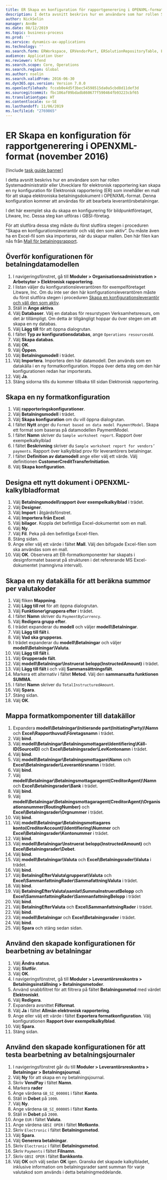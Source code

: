 ```yaml
---
title: ER Skapa en konfiguration för rapportgenerering i OPENXML-format (november 2016)
description: I detta avsnitt beskrivs hur en användare som har rollen Systemadministratör eller Utvecklare för elektronisk rapportering kan skapa en ny konfiguration för Elektronisk rapportering (ER) som innehåller en mall för att skapa elektroniska betalningsdokument i OPENXML-format.
author: NickSelin
manager: AnnBe
ms.date: 08/12/2019
ms.topic: business-process
ms.prod: ''
ms.service: dynamics-ax-applications
ms.technology: ''
ms.search.form: ERWorkspace, ERVendorPart, ERSolutionRepositoryTable, ERSolutionRepositoryCreateDropDialog, ERSolutionImport,  ERSolutionTable, ERSolutionCreateDropDialog, EROperationDesigner, ERDataSourceAddDropDialog, ERModelGroupByFunctionEditor, VendPaymMode, LedgerJournalTable, LedgerJournalTransVendPaym
audience: Application User
ms.reviewer: kfend
ms.search.scope: Core, Operations
ms.search.region: Global
ms.author: nselin
ms.search.validFrom: 2016-06-30
ms.dyn365.ops.version: Version 7.0.0
ms.openlocfilehash: fcceb0e4d5f3bec54598515da0a5cbd8d11def3d
ms.sourcegitcommit: fbc106af09bdadb860677f590464fb93223cbf65
ms.translationtype: HT
ms.contentlocale: sv-SE
ms.lasthandoff: 11/06/2019
ms.locfileid: "2769865"
---
```

# <a name="er-design-a-configuration-for-generating-reports-in-openxml-format-november-2016"></a>ER Skapa en konfiguration för rapportgenerering i OPENXML-format (november 2016)

[!include [task guide banner](../../includes/task-guide-banner.md)]

I detta avsnitt beskrivs hur en användare som har rollen Systemadministratör eller Utvecklare för elektronisk rapportering kan skapa en ny konfiguration för Elektronisk rapportering (ER) som innehåller en mall för att skapa elektroniska betalningsdokument i OPENXML-format. Denna konfiguration kommer att användas för att bearbeta leverantörsbetalningar.

I det här exemplet ska du skapa en konfigurering för bildpunktföretaget, Litware, Inc. Dessa steg kan utföras i GBSI-företag.

För att slutföra dessa steg måste du först slutföra stegen i proceduren "Skapa en konfigurationsleverantör och välj den som aktiv”. Du måste även ha en Excel-fil som ska importeras, när du skapar mallen. Den här filen kan nås från [Mall för betalningsrapport](https://go.microsoft.com/fwlink/?linkid=862266).


## <a name="upload-the-payments-data-model-configuration"></a>Överför konfigurationen för betalningdatamodellen
1. I navigeringsfönstret, gå till **Moduler > Organisationsadministration > Arbetsytor > Elektronisk rapportering**.
2. I listan väljer du konfigurationsleverantören för exempelföretaget Litware, Inc. Om du inte ser den här konfigurationsleverantören måste du först slutföra stegen i proceduren [Skapa en konfigurationsleverantör och välj den som aktiv](er-configuration-provider-mark-it-active-2016-11.md).
3. Ställ in **Ange aktiva**.
4. Välj **Databaser**. Välj en databas för resurstypen Verksamhetsresurs, om det är tillämpligt. Om detta är tillgängligt hoppar du över stegen om att skapa en ny databas.  
5. Välj **Lägg till** för att öppna dialogrutan.
6. I fältet **Typ av konfigurationsdatabas**, ange `Operations resourcesdd`.
7. Välj **Skapa databas**.
8. Välj **OK**.
9. Välj **Öppen**.
10. Välj **Betalningsmodell** i trädet.
11. Välj **Importera**. Importera den här datamodell. Den används som en datakälla i en ny formatkonfiguration. Hoppa över detta steg om den här konfigurationen redan har importerats.  
12. Välj **Ja**.
13. Stäng sidorna tills du kommer tillbaka till sidan Elektronisk rapportering.

## <a name="create-a-new-format-configuration"></a>Skapa en ny formatkonfiguration
1. Välj **rapporteringskonfigurationer**.
2. Välj **Betalningsmodell** i trädet.
3. Välj **Skapa konfiguration** om du vill öppna dialogrutan.
4. I fältet **Nytt** anger du `Format based on data model PaymentModel`. Skapa ett format som baseras på datamodellen PaymentModel.
5. I fältet **Namn** skriver du `Sample worksheet report`. Rapport över exempelkalkylblad  
6. I fältet **Beskrivning** skriver du `Sample worksheet report for vendors’ payments`. Rapport över kalkylblad prov för leverantörers betalningar.  
7. I fältet **Definition av datamodell** ange eller välj ett värde. Välj definitionen **CustomerCreditTransferInitiation**.  
8. Välj **Skapa konfiguration**.

## <a name="design-a-new-document-in-openxml-worksheet-format"></a>Designa ett nytt dokument i OPENXML-kalkylbladformat
1. Välj **Betalningsmodell\rapport över exempelkalkylblad** i trädet.
2. Välj **Designer**.
3. Välj **Import** i åtgärdsfönstret.
4. Välj **Importera från Excel**.
5. Välj **bilagor**. Koppla det befintliga Excel-dokumentet som en mall.  
6. Välj **Ny**.
7. Välj **Fil**. Peka på den befintliga Excel-filen.  
8. Stäng sidan.
9. Ange eller välj ett värde i fältet **Mall**. Välj den bifogade Excel-filen som ska användas som en mall.  
10. Välj **OK**. Observera att ER-formatkomponenter har skapats i designformatet baserat på strukturen i det refererande MS Excel-dokumentet (namngivna intervall).  

## <a name="create-a-new-data-source-to-calculate-totals-by-currency-codes"></a>Skapa en ny datakälla för att beräkna summor per valutakoder
1. Välj fliken **Mappning**.
2. Välj **Lägg till rot** för att öppna dialogrutan.
3. Välj **Funktioner\gruppera efter** i trädet.
4. I fältet **Namn** skriver du `PaymentByCurrency`.
5. Välj **Redigera grupp efter**.
6. I trädet expanderar du **modell** och väljer **modell\Betalningar**.
7. Välj **Lägg till fält i**.
8. Välj **Vad ska grupperas**.
9. I trädet expanderar du **modell\Betalningar** och väljer **modell\Betalningar\Valuta**.
10. Välj **Lägg till fält i**.
11. Välj **Grupperade fält**.
12. Välj **modell\Betalningar\Instruerat belopp(InstructedAmount)** i trädet.
13. Välj **Lägg till fält i** och välj **Sammansättningsfält**.
14. Markera ett alternativ i fältet **Metod**. Välj den **sammansatta funktionen SUMMA**.  
15. I fältet **Namn** skriver du `TotalInstructuredAmount`.
16. Välj **Spara**.
17. Stäng sidan.
18. Välj **OK**.

## <a name="map-format-components-to-data-sources"></a>Mappa formatkomponenter till datakällor
1. Expandera **modell\Betalningar\Initierande part(InitiatingParty)\Namn** och **Excel\Rapporthuvud\Företagsnamn** i trädet.
2. Välj **bind**.
3. Välj **modell\Betalningar\Betalningsmottagare\Identifiering\Käll-ID(SourceID)** och **Excel\Betalningsrader\LevKontonamn** i trädet.
4. Välj **bind**.
5. Välj **modell\Betalningar\Betalningsmottagare\Namn** och **Excel\Betalningsrader\Leverantörsnamn** i trädet.
6. Välj **bind**.
7. Välj **modell\Betalningar\Betalningsmottagaragent(CreditorAgent)\Namn** och **Excel\Betalningsrader\Bank** i trädet.
8. Välj **bind**.
9. Välj **modell\Betalningar\Betalningsmottagaragent(CreditorAgent)\Organisationsnummer(RoutingNumber)** och **Excel\Betalningsrader\Orgnummer** i trädet.
10. Välj **bind**.
11. Välj **modell\Betalningar\Betalningsmottagares konto(CreditorAccount)\Identifiering\Nummer** och **Excel\Betalningsrader\Kontonummer** i trädet.
12. Välj **bind**.
13. Välj **modell\Betalningar\Instruerat belopp(InstructedAmount)** och **Excel\Betalningsrader\Debet**.
14. Välj **bind**.
15. Välj **modell\Betalningar\Valuta** och **Excel\Betalningsrader\Valuta** i trädet.
16. Välj **bind**.
17. Välj **BetalningEfterValuta\grupperat\Valuta** och **Excel\SammanfattningRader\SammafattningValuta** i trädet.
18. Välj **bind**.
19. Välj **BetalningEfterValuta\samlat\SummaInstrueratBelopp** och **Excel\SammanfattningRader\SammanfattningBelopp** i trädet
20. Välj **bind**.
21. Välj **BetalningEfterValuta** och **Excel\SammanfattningRader** i trädet.
22. Välj **bind**.
23. Välj **modell\Betalningar** och **Excel\Betalningsrader** i trädet.
24. Välj **bind**.
25. Välj **Spara** och stäng sedan sidan.

## <a name="use-the-created-configuration-for-payments-processing"></a>Använd den skapade konfigurationen för bearbetning av betalningar
1. Välj **Ändra status**.
2. Välj **Slutför**.
3. Välj **OK**.
4. I navigeringsfönstret, gå till **Moduler > Leverantörsreskontra > Betalningsinställning > Betalningsmetoder**.
5. Använd snabbfiltret för att filtrera på fältet **Betalningsmetod** med värdet **Elektroniskt**.
6. Välj **Redigera**.
7. Expandera avsnittet **Filformat**.
8. Välj **Ja** i fältet **Allmän elektronisk rapportering**.
9. Ange eller välj ett värde i fältet **Exportera formatkonfiguration**. Välj konfigurationen **Rapport över exempelkalkylblad**.  
10. Välj **Spara**.
11. Stäng sidan.

## <a name="use-the-created-configuration-for-testing-of-payment-journals-processing"></a>Använd den skapade konfigurationen för att testa bearbetning av betalningsjournaler
1. I navigeringsfönstret går du till **Moduler > Leverantörsreskontra > Betalningar > Betalningsjournal**.
2. Välj **Ny** för att skapa en ny betalningsjournal.
3. Skriv **VendPay** i fältet **Namn**.
4. Markera **rader**
5. Ange värdena `GB_SI_000001` i fältet **Konto**.
6. Ställ in **Debet** på `1000`.
7. Välj **Ny**.
8. Ange värdena `GB_SI_000005` i fältet **Konto**.
9. Ställ in **Debet** på `2000`.
10. Ange `EUR` i fältet **Valuta**.
11. Ange värdena `GBSI OPER` i fältet **Motkonto**.
12. Skriv `Electronic` i fältet **Betalningsmetod**.
13. Välj **Spara**.
14. Välj **Generera betalningar**.
15. Skriv `Electronic` i fältet **Betalningsmetod**.
16. Skriv `Payments` i fältet **Filnamn**.
17. Skriv `GBSI OPER` i fältet **Bankkonto**.
18. Välj **OK** och välj sedan **OK** igen. Granska det skapade kalkylbladet, inklusive information om betalningsrader samt summan för varje valutakod som används i detta betalningmeddelande.  


